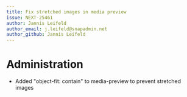 ```yaml
---
title: Fix stretched images in media preview
issue: NEXT-25461
author: Jannis Leifeld
author_email: j.leifeld@snapadmin.net
author_github: Jannis Leifeld
---
```

# Administration
* Added "object-fit: contain" to media-preview to prevent stretched images
